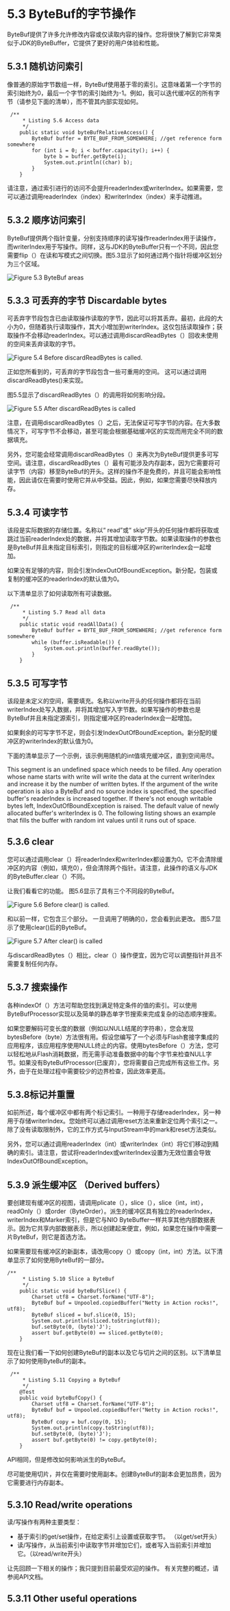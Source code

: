 # 5.3 ByteBuf的字节操作

ByteBuf提供了许多允许修改内容或仅读取内容的操作。您将很快了解到它非常类似于JDK的ByteBuffer，它提供了更好的用户体验和性能。

## 5.3.1 随机访问索引

像普通的原始字节数组一样，ByteBuf使用基于零的索引。这意味着第一个字节的索引始终为0，最后一个字节的索引始终为-1。例如，我可以迭代缓冲区的所有字节（请参见下面的清单），而不管其内部实现如何。

```text
 /**
     * Listing 5.6 Access data
     */
    public static void byteBufRelativeAccess() {
        ByteBuf buffer = BYTE_BUF_FROM_SOMEWHERE; //get reference form somewhere
        for (int i = 0; i < buffer.capacity(); i++) {
            byte b = buffer.getByte(i);
            System.out.println((char) b);
        }
    }

```

请注意，通过索引进行的访问不会提升readerIndex或writerIndex。如果需要，您可以通过调用readerIndex（index）和writerIndex（index）来手动推进。

## 5.3.2 顺序访问索引

ByteBuf提供两个指针变量，分别支持顺序的读写操作readerIndex用于读操作，而writerIndex用于写操作。同样，这与JDK的ByteBuffer只有一个不同，因此您需要flip（）在读和写模式之间切换。图5.3显示了如何通过两个指针将缓冲区划分为三个区域。

![Figure 5.3 ByteBuf areas](../.gitbook/assets/image%20%2832%29.png)

## 5.3.3 可丢弃的字节 Discardable bytes

可丢弃字节段包含已由读取操作读取的字节，因此可以将其丢弃。最初，此段的大小为0，但随着执行读取操作，其大小增加到writerIndex。这仅包括读取操作；获取操作不会移动readerIndex。可以通过调用discardReadBytes（）回收未使用的空间来丢弃读取的字节。

![Figure 5.4 Before discardReadBytes is called.](../.gitbook/assets/image%20%2831%29.png)

正如您所看到的，可丢弃的字节段包含一些可重用的空间。 这可以通过调用discardReadBytes\(\)来实现。

图5.5显示了discardReadBytes（）的调用将如何影响分段。

![Figure 5.5 After discardReadBytes is called](../.gitbook/assets/image%20%2833%29.png)

注意，在调用discardReadBytes（）之后，无法保证可写字节的内容。在大多数情况下，可写字节不会移动，甚至可能会根据基础缓冲区的实现而用完全不同的数据填充。

另外，您可能会经常调用discardReadBytes（）来再次为ByteBuf提供更多可写空间。请注意，discardReadBytes（）最有可能涉及内存副本，因为它需要将可读字节（内容）移至ByteBuf的开头。这样的操作不是免费的，并且可能会影响性能，因此请仅在需要时使用它并从中受益。因此，例如，如果您需要尽快释放内存。

## 5.3.4 可读字节

该段是实际数据的存储位置。名称以“ read”或“ skip”开头的任何操作都将获取或跳过当前readerIndex处的数据，并将其增加读取字节数。如果读取操作的参数也是ByteBuf并且未指定目标索引，则指定的目标缓冲区的writerIndex会一起增加。

如果没有足够的内容，则会引发IndexOutOfBoundException。新分配，包装或复制的缓冲区的readerIndex的默认值为0。

以下清单显示了如何读取所有可读数据。

```text
 /**
     * Listing 5.7 Read all data
     */
    public static void readAllData() {
        ByteBuf buffer = BYTE_BUF_FROM_SOMEWHERE; //get reference form somewhere
        while (buffer.isReadable()) {
            System.out.println(buffer.readByte());
        }
    }
```

## 5.3.5 可写字节

该段是未定义的空间，需要填充。名称以write开头的任何操作都将在当前writerIndex处写入数据，并将其增加写入字节数。如果写操作的参数也是ByteBuf并且未指定源索引，则指定缓冲区的readerIndex会一起增加。

如果剩余的可写字节不足，则会引发IndexOutOfBoundException。新分配的缓冲区的writerIndex的默认值为0。

下面的清单显示了一个示例，该示例用随机的int值填充缓冲区，直到空间用尽。

This segment is an undefined space which needs to be filled. Any operation whose name starts with write will write the data at the current writerIndex and increase it by the number of written bytes. If the argument of the write operation is also a ByteBuf and no source index is specified, the specified buffer's readerIndex is increased together. If there's not enough writable bytes left, IndexOutOfBoundException is raised. The default value of newly allocated buffer's writerIndex is 0. The following listing shows an example that fills the buffer with random int values until it runs out of space.

## 5.3.6 clear

您可以通过调用clear（）将readerIndex和writerIndex都设置为0。它不会清除缓冲区的内容（例如，填充0），但会清除两个指针。请注意，此操作的语义与JDK的ByteBuffer.clear（）不同。

让我们看看它的功能。 图5.6显示了具有三个不同段的ByteBuf。

![Figure 5.6 Before clear\(\) is called.](../.gitbook/assets/image%20%2835%29.png)

和以前一样，它包含三个部分。 一旦调用了明确的\(\)，您会看到此更改。 图5.7显示了使用clear\(\)后的ByteBuf。

![Figure 5.7 After clear\(\) is called](../.gitbook/assets/image%20%2834%29.png)

与discardReadBytes（）相比，clear（）操作便宜，因为它可以调整指针并且不需要复制任何内存。

## 5.3.7 搜索操作

各种indexOf（）方法可帮助您找到满足特定条件的值的索引。可以使用ByteBufProcessor实现以及简单的静态单字节搜索来完成复杂的动态顺序搜索。

如果您要解码可变长度的数据（例如以NULL结尾的字符串），您会发现bytesBefore（byte）方法很有用。假设您编写了一个必须与Flash套接字集成的应用程序，该应用程序使用NULL终止的内容。使用bytesBefore（）方法，您可以轻松地从Flash消耗数据，而无需手动准备数据中的每个字节来检查NULL字节。如果没有ByteBufProcessor\(已废弃），您将需要自己完成所有这些工作。另外，由于在处理过程中需要较少的边界检查，因此效率更高。

## 5.3.8标记并重置

如前所述，每个缓冲区中都有两个标记索引。一种用于存储readerIndex，另一种用于存储writerIndex。您始终可以通过调用reset方法来重新定位两个索引之一。除了没有读取限制外，它的工作方式与InputStream中的mark和reset方法类似。

另外，您可以通过调用readerIndex（int）或writerIndex（int）将它们移动到精确的索引。请注意，尝试将readerIndex或writerIndex设置为无效位置会导致IndexOutOfBoundException。

## 5.3.9 派生缓冲区 （Derived buffers）

要创建现有缓冲区的视图，请调用plicate（），slice（），slice（int，int），readOnly（）或order（ByteOrder）。派生的缓冲区具有独立的readerIndex，writerIndex和Marker索引，但是它与NIO ByteBuffer一样共享其他内部数据表示。因为它共享内部数据表示，所以创建起来便宜，例如，如果您在操作中需要一片ByteBuf，则它是首选方法。

如果需要现有缓冲区的新副本，请改用copy（）或copy（int，int）方法。以下清单显示了如何使用ByteBuf的一部分。

```text
/**
     * Listing 5.10 Slice a ByteBuf
     */
    public static void byteBufSlice() {
        Charset utf8 = Charset.forName("UTF-8");
        ByteBuf buf = Unpooled.copiedBuffer("Netty in Action rocks!", utf8);
        ByteBuf sliced = buf.slice(0, 15);
        System.out.println(sliced.toString(utf8));
        buf.setByte(0, (byte)'J');
        assert buf.getByte(0) == sliced.getByte(0);
    }
```

现在让我们看一下如何创建ByteBuf的副本以及它与切片之间的区别。以下清单显示了如何使用ByteBuf的副本。

```text
 /**
     * Listing 5.11 Copying a ByteBuf
     */
    @Test
    public void byteBufCopy() {
        Charset utf8 = Charset.forName("UTF-8");
        ByteBuf buf = Unpooled.copiedBuffer("Netty in Action rocks!", utf8);
        ByteBuf copy = buf.copy(0, 15);
        System.out.println(copy.toString(utf8));
        buf.setByte(0, (byte)'J');
        assert buf.getByte(0) != copy.getByte(0);
    }
```

API相同，但是修改如何影响派生的ByteBuf。

尽可能使用切片，并仅在需要时使用副本。创建ByteBuf的副本会更加昂贵，因为它需要进行内存副本。

## 5.3.10 Read/write operations

读/写操作有两种主要类型：

* 基于索引的get/set操作，在给定索引上设置或获取字节。 （以get/set开头）
* 读/写操作，从当前索引中读取字节并增加它们，或者写入当前索引并增加它。（以read/write开头）

让先回顾一下相关的操作；我只提到目前最受欢迎的操作。 有关完整的概述，请参阅API文档。

## 5.3.11 Other useful operations

